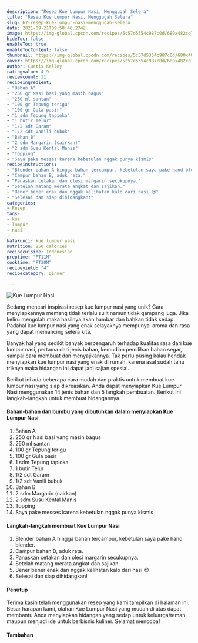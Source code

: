```yaml
---
description: "Resep Kue Lumpur Nasi, Menggugah Selera"
title: "Resep Kue Lumpur Nasi, Menggugah Selera"
slug: 67-resep-kue-lumpur-nasi-menggugah-selera
date: 2021-09-21T09:58:46.274Z
image: https://img-global.cpcdn.com/recipes/5c57d5354c987c0d/680x482cq70/kue-lumpur-nasi-foto-resep-utama.jpg
hideToc: false
enableToc: true
enableTocContent: false
thumbnail: https://img-global.cpcdn.com/recipes/5c57d5354c987c0d/680x482cq70/kue-lumpur-nasi-foto-resep-utama.jpg
cover: https://img-global.cpcdn.com/recipes/5c57d5354c987c0d/680x482cq70/kue-lumpur-nasi-foto-resep-utama.jpg
author: Curtis Kelley
ratingvalue: 4.9
reviewcount: 11
recipeingredient:
- "Bahan A"
- "250 gr Nasi basi yang masih bagus"
- "250 ml santan"
- "100 gr Tepung terigu"
- "100 gr Gula pasir"
- "1 sdm Tepung tapioka"
- "1 butir Telur"
- "1/2 sdt Garam"
- "1/2 sdt Vanili bubuk"
- "Bahan B"
- "2 sdm Margarin (cairkan)"
- "2 sdm Susu Kental Manis"
- "Topping"
- "Saya pake messes karena kebetulan nggak punya kismis"
recipeinstructions:
- "Blender bahan A hingga bahan tercampur, kebetulan saya pake hand blender."
- "Campur bahan B, aduk rata."
- "Panaskan cetakan dan olesi margarin secukupnya."
- "Setelah matang merata angkat dan sajikan."
- "Bener bener enak dan nggak kelihatan kalo dari nasi 😍"
- "Selesai dan siap dihidangkan!"
categories:
- Resep
tags:
- kue
- lumpur
- nasi

katakunci: kue lumpur nasi 
nutrition: 250 calories
recipecuisine: Indonesian
preptime: "PT11M"
cooktime: "PT30M"
recipeyield: "4"
recipecategory: Dinner

---
```



![Kue Lumpur Nasi](https://img-global.cpcdn.com/recipes/5c57d5354c987c0d/680x482cq70/kue-lumpur-nasi-foto-resep-utama.jpg)

Sedang mencari inspirasi resep kue lumpur nasi yang unik? Cara menyiapkannya memang tidak terlalu sulit namun tidak gampang juga. Jika keliru mengolah maka hasilnya akan hambar dan bahkan tidak sedap. Padahal kue lumpur nasi yang enak selayaknya mempunyai aroma dan rasa yang dapat memancing selera kita.

Banyak hal yang sedikit banyak berpengaruh terhadap kualitas rasa dari kue lumpur nasi, pertama dari jenis bahan, kemudian pemilihan bahan segar, sampai cara membuat dan menyajikannya. Tak perlu pusing kalau hendak menyiapkan kue lumpur nasi yang enak di rumah, karena asal sudah tahu triknya maka hidangan ini dapat jadi sajian spesial.



Berikut ini ada beberapa cara mudah dan praktis untuk membuat kue lumpur nasi yang siap dikreasikan. Anda dapat menyiapkan Kue Lumpur Nasi menggunakan 14 jenis bahan dan 5 langkah pembuatan. Berikut ini langkah-langkah untuk membuat hidangannya.

<!--inarticleads1-->

#### Bahan-bahan dan bumbu yang dibutuhkan dalam menyiapkan Kue Lumpur Nasi

1. Bahan A
1. 250 gr Nasi basi yang masih bagus
1. 250 ml santan
1. 100 gr Tepung terigu
1. 100 gr Gula pasir
1. 1 sdm Tepung tapioka
1. 1 butir Telur
1. 1/2 sdt Garam
1. 1/2 sdt Vanili bubuk
1. Bahan B
1. 2 sdm Margarin (cairkan)
1. 2 sdm Susu Kental Manis
1. Topping
1. Saya pake messes karena kebetulan nggak punya kismis

<!--inarticleads2-->

#### Langkah-langkah membuat Kue Lumpur Nasi

1. Blender bahan A hingga bahan tercampur, kebetulan saya pake hand blender.
1. Campur bahan B, aduk rata.
1. Panaskan cetakan dan olesi margarin secukupnya.
1. Setelah matang merata angkat dan sajikan.
1. Bener bener enak dan nggak kelihatan kalo dari nasi 😍
1. Selesai dan siap dihidangkan!

#### Penutup

Terima kasih telah menggunakan resep yang kami tampilkan di halaman ini. Besar harapan kami, olahan Kue Lumpur Nasi yang mudah di atas dapat membantu Anda menyiapkan hidangan yang sedap untuk keluarga/teman maupun menjadi ide untuk berbisnis kuliner. Selamat mencoba!

#### Tambahan



